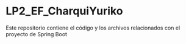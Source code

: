 # LP2_EF_CharquiYuriko
Este repositorio contiene el código y los archivos relacionados con el proyecto de Spring Boot
